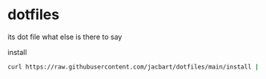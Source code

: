 # dotfiles
its dot file what else is there to say

install
```bash
curl https://raw.githubusercontent.com/jacbart/dotfiles/main/install | bash
```